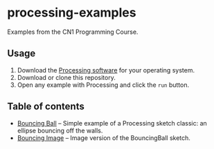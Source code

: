 # processing-examples
Examples from the CN1 Programming Course.

## Usage
1. Download the [Processing software](https://processing.org/download/) for your operating system.
2. Download or clone this repository.
3. Open any example with Processing and click the `run` button.

## Table of contents
- [Bouncing Ball](BouncingBall/BouncingBall.pde) – Simple example of a Processing sketch classic: an ellipse bouncing off the walls.
- [Bouncing Image](BouncingImage/BouncingImage.pde) – Image version of the BouncingBall sketch.
